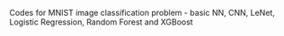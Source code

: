Codes for MNIST image classification problem - basic NN, CNN, LeNet, Logistic Regression, Random Forest and XGBoost
